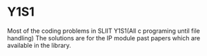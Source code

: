 # Y1S1
Most of the coding problems in SLIIT Y1S1(All c programing until file handling)
The solutions are for the IP module past papers which are available in the library.
